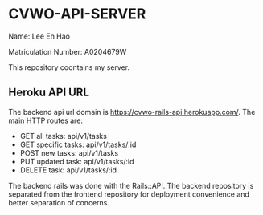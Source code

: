 # CVWO-API-SERVER

Name: Lee En Hao

Matriculation Number: A0204679W

This repository coontains my server.

## Heroku API URL

The backend api url domain is https://cvwo-rails-api.herokuapp.com/. The main HTTP routes are:

- GET all tasks: api/v1/tasks
- GET specific tasks: api/v1/tasks/:id
- POST new tasks: api/v1/tasks
- PUT updated task: api/v1/tasks/:id
- DELETE task: api/v1/tasks/:id

The backend rails was done with the Rails::API. The backend repository is separated from the frontend repository for deployment convenience and better separation of concerns.
